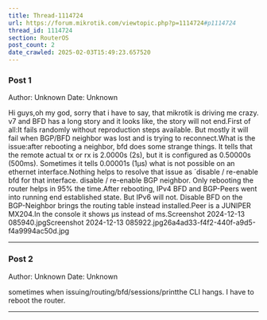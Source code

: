 ```yaml
---
title: Thread-1114724
url: https://forum.mikrotik.com/viewtopic.php?p=1114724#p1114724
thread_id: 1114724
section: RouterOS
post_count: 2
date_crawled: 2025-02-03T15:49:23.657520
---
```


### Post 1
Author: Unknown
Date: Unknown

Hi guys,oh my god, sorry that i have to say, that mikrotik is driving me crazy. v7 and BFD has a long story and it looks like, the story will not end.First of all:It fails randomly without reproduction steps available. But mostly it will fail when BGP/BFD neighbor was lost and is trying to reconnect.What is the issue:after rebooting a neighbor, bfd does some strange things. It tells that the remote actual tx or rx is 2.0000s (2s), but it is configured as 0.50000s (500ms). Sometimes it tells 0.00001s (1µs) what is not possible on an ethernet interface.Nothing helps to resolve that issue as ´disable / re-enable bfd for that interface. disable / re-enable BGP neighbor. Only rebooting the router helps in 95% the time.After rebooting, IPv4 BFD and BGP-Peers went into running end established state. But IPv6 will not. Disable BFD on the BGP-Neighbor brings the routing table instead installed.Peer is a JUNIPER MX204.In the console it shows µs instead of ms.Screenshot 2024-12-13 085940.jpgScreenshot 2024-12-13 085922.jpg26a4ad33-f4f2-440f-a9d5-f4a9994ac50d.jpg

---
### Post 2
Author: Unknown
Date: Unknown

sometimes when issuing/routing/bfd/sessions/printthe CLI hangs. I have to reboot the router.

---
